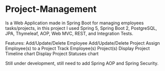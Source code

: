 # Project-Management
Is a Web Application made in Spring Boot for managing employees tasks/projects, in this project I used Spring 5, Spring Boot 2, PostgreSQL, JPA, Thymeleaf, AOP, Web MVC, REST,
and Integration Tests.

Features:
Add/Update/Delete Employee
Add/Update/Delete Project
Assign Employee(s) to a Project
Track Employee(s) Project(s)
Display Project Timeline chart
Display Project Statuses chart

Still under development, still need to add Spring AOP and Spring Security.
